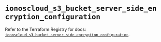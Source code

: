 # `ionoscloud_s3_bucket_server_side_encryption_configuration`

Refer to the Terraform Registry for docs: [`ionoscloud_s3_bucket_server_side_encryption_configuration`](https://registry.terraform.io/providers/ionos-cloud/ionoscloud/6.6.1/docs/resources/s3_bucket_server_side_encryption_configuration).
